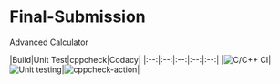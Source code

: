 # Final-Submission
Advanced Calculator


|Build|Unit Test|cppcheck|Codacy|
|:--:|:--:|:--:|:--:|:--:|
|![C/C++ CI](https://github.com/99002447/Final-Submission/workflows/C/C++%20CI/badge.svg)|![Unit testing](https://github.com/99002447/Final-Submission/workflows/Unit%20testing/badge.svg)|![cppcheck-action](https://github.com/99002447/Final-Submission/workflows/cppcheck-action/badge.svg)|
